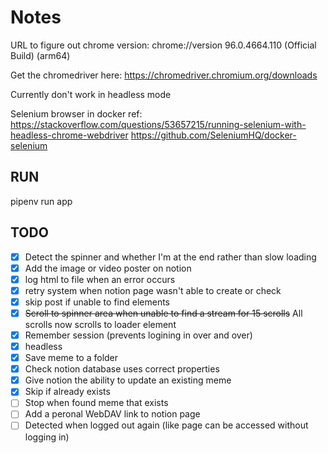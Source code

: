 # Notes

URL to figure out chrome version: chrome://version
96.0.4664.110 (Official Build) (arm64)

Get the chromedriver here:
https://chromedriver.chromium.org/downloads

Currently don't work in headless mode

Selenium browser in docker ref:
https://stackoverflow.com/questions/53657215/running-selenium-with-headless-chrome-webdriver
https://github.com/SeleniumHQ/docker-selenium


## RUN
pipenv run app


## TODO

- [x] Detect the spinner and whether I'm at the end rather than slow loading
- [x] Add the image or video poster on notion 
- [x] log html to file when an error occurs
- [x] retry system when notion page wasn't able to create or check
- [x] skip post if unable to find elements
- [x] ~~Scroll to spinner area when unable to find a stream for 15 scrolls~~ All scrolls now scrolls to loader element
- [x] Remember session (prevents logining in over and over)
- [x] headless
- [x] Save meme to a folder
- [x] Check notion database uses correct properties
- [x] Give notion the ability to update an existing meme
- [x] Skip if already exists
- [ ] Stop when found meme that exists
- [ ] Add a peronal WebDAV link to notion page
- [ ] Detected when logged out again (like page can be accessed without logging in)